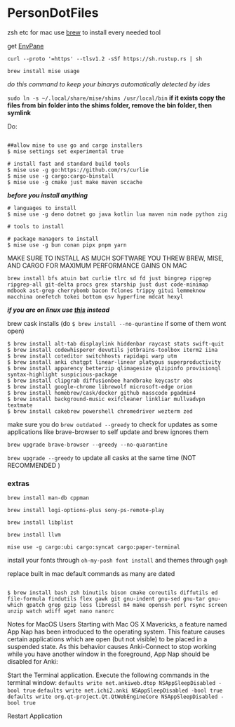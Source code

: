 # PersonDotFiles
zsh etc for mac
use [brew](https://brew.sh/) to install every needed tool 

get [EnvPane](https://github.com/hschmidt/EnvPane)

`curl --proto '=https' --tlsv1.2 -sSf https://sh.rustup.rs | sh`

`brew install mise usage`

*do this command to keep your binarys automatically detected by ides*

`sudo ln -s ~/.local/share/mise/shims /usr/local/bin`
**if it exists copy the files from bin folder into the shims folder, remove the bin folder, then symlink**

Do: 

```console

##allow mise to use go and cargo installers
$ mise settings set experimental true

# install fast and standard build tools
$ mise use -g go:https://github.com/rs/curlie
$ mise use -g cargo:cargo-binstall
$ mise use -g cmake just make maven sccache
```
***before you install anything***

```console
# languages to install
$ mise use -g deno dotnet go java kotlin lua maven nim node python zig

# tools to install

# package managers to install
$ mise use -g bun conan pipx pnpm yarn
```




MAKE SURE TO INSTALL AS MUCH SOFTWARE YOU THREW BREW, MISE, AND CARGO FOR MAXIMUM PERFORMANCE GAINS ON MAC



`brew install bfs atuin bat curlie tlrc sd fd just bingrep ripgrep ripgrep-all git-delta procs grex starship just dust code-minimap mdbook ast-grep cherrybomb bacon fclones trippy gitui lemmeknow macchina onefetch tokei bottom qsv hyperfine mdcat hexyl`


***if you are on linux use **[this](https://github.com/MustCodeAl/Settings4G)** instead***

brew cask installs (do `$ brew install --no-qurantine` if some of them wont open)

```console
$ brew install alt-tab displaylink hiddenbar raycast stats swift-quit
$ brew install codewhisperer devutils jetbrains-toolbox iterm2 iina
$ brew install coteditor switchhosts rapidapi warp utm
$ brew install anki chatgpt linear-linear platypus superproductivity 
$ brew install apparency betterzip qlimagesize qlzipinfo provisionql syntax-highlight suspicious-package
$ brew install clipgrab diffusionbee handbrake keycastr obs 
$ brew install google-chrome librewolf microsoft-edge orion
$ brew install homebrew/cask/docker github masscode pgadmin4  
$ brew install background-music exifcleaner linkliar mullvadvpn textmate
$ brew install cakebrew powershell chromedriver wezterm zed 

```
make sure you do `brew outdated --greedy` to check for updates as some applications like brave-browser to self update and brew ignores them

`brew upgrade brave-browser --greedy --no-quarantine`

`brew upgrade --greedy` to update all casks at the same time (NOT RECOMMENDED )

### extras 

`brew install man-db cppman`

`brew install logi-options-plus sony-ps-remote-play`

`brew install libplist`

`brew install llvm` 

`mise use -g cargo:ubi cargo:syncat cargo:paper-terminal`


install your fonts through `oh-my-posh font install` and themes through `gogh`


replace built in mac default commands as many are dated
```console

$ brew install bash zsh binutils bison cmake coreutils diffutils ed file-formula findutils flex gawk git gnu-indent gnu-sed gnu-tar gnu-which gpatch grep gzip less libressl m4 make openssh perl rsync screen unzip watch wdiff wget nano nanorc
  ```


Notes for MacOS Users
Starting with Mac OS X Mavericks, a feature named App Nap has been introduced to the operating system. This feature causes certain applications which are open (but not visible) to be placed in a suspended state. As this behavior causes Anki-Connect to stop working while you have another window in the foreground, App Nap should be disabled for Anki:

Start the Terminal application.
Execute the following commands in the terminal window:
`defaults write net.ankiweb.dtop NSAppSleepDisabled -bool true`
`defaults write net.ichi2.anki NSAppSleepDisabled -bool true`
`defaults write org.qt-project.Qt.QtWebEngineCore NSAppSleepDisabled -bool true`

Restart Application
    
